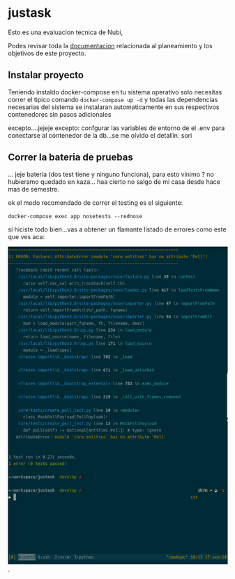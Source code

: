 # justask
Esto es una evaluacion tecnica de Nubi,


Podes revisar toda la [documentacion](docs/README.md) relacionada al planeamiento y los objetivos de este proyecto.

## Instalar proyecto
Teniendo instaldo docker-compose en tu sistema operativo solo necesitas
correr el tipico comando `docker-compose up -d` y todas las dependencias
necesarias del sistema se instalaran automaticamente en sus respectivos
contenedores sin pasos adicionales

excepto....jejeje excepto: confgurar las variables de entorno de el .env para conectarse al contenedor de la db...se me olvido el detallin. sori

## Correr la bateria de pruebas
... jeje bateria (dos test tiene y ninguno funciona), para esto vinimo ? no
hubieramo quedado en kaza... haa cierto no salgo de mi casa desde hace mas de
semestre.

ok el modo recomendado de correr el testing es el siguiente:
```
docker-compose exec app nosetests --rednose
```

si hiciste todo bien...vas a obtener un flamante listado de errores como este
que ves aca:

 ![y eso que pa esto estudiamo ehh](docs/epic_fail.png).
